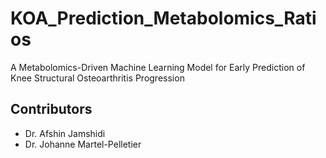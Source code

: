 # KOA_Prediction_Metabolomics_Ratios

A Metabolomics-Driven Machine Learning Model for Early Prediction of Knee Structural Osteoarthritis Progression

## Contributors

- Dr. Afshin Jamshidi
- Dr. Johanne Martel-Pelletier
